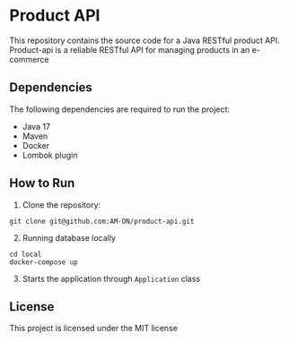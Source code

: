 # Product API
This repository contains the source code for a Java RESTful product API. Product-api is a reliable RESTful API for managing products in an e-commerce

## Dependencies
The following dependencies are required to run the project:

* Java 17
* Maven
* Docker
* Lombok plugin

## How to Run

1. Clone the repository:
```shell
git clone git@github.com:AM-DN/product-api.git
```

2. Running database locally
```shell
cd local
docker-compose up
```

3. Starts the application through ```Application``` class

## License
This project is licensed under the MIT license
